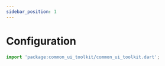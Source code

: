 ```yaml
---
sidebar_position: 1
---
```

# Configuration


```jsx
import 'package:common_ui_toolkit/common_ui_toolkit.dart';
```

